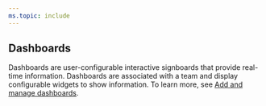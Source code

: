 ```yaml
---
ms.topic: include
---
```

 
## Dashboards 

Dashboards are user-configurable interactive signboards that provide real-time information. Dashboards are associated with a team and display configurable widgets to show information. To learn more, see [Add and manage dashboards](/azure/devops/report/dashboards/dashboards).